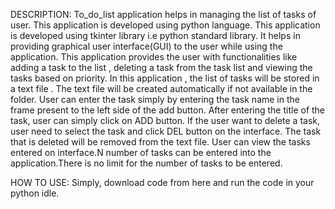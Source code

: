 DESCRIPTION:
            To_do_list application helps in managing the list of tasks of user. This application is developed using python language. This application is developed using tkinter library i.e python standard library. It helps in providing graphical user interface(GUI) to the user while using the application. This application provides the user with functionalities like adding a task to the list , deleting a task from the task list and viewing the tasks based on priority.
            In this application , the list of tasks will be stored in a text file . The text file will be created automatically if not available in the folder. User can enter the task simply by entering the task name in the frame present to the left side of the add button. After entering the title of the task, user can simply click on ADD button. If the user want to delete a task, user need to select the task and click DEL button on the interface. The task that is deleted will be removed from the text file. User can view the tasks entered on interface.N number of tasks can be entered into the application.There is no limit for the number of tasks to be entered.

HOW TO USE:
Simply, download code from here and run the code in your python idle.

